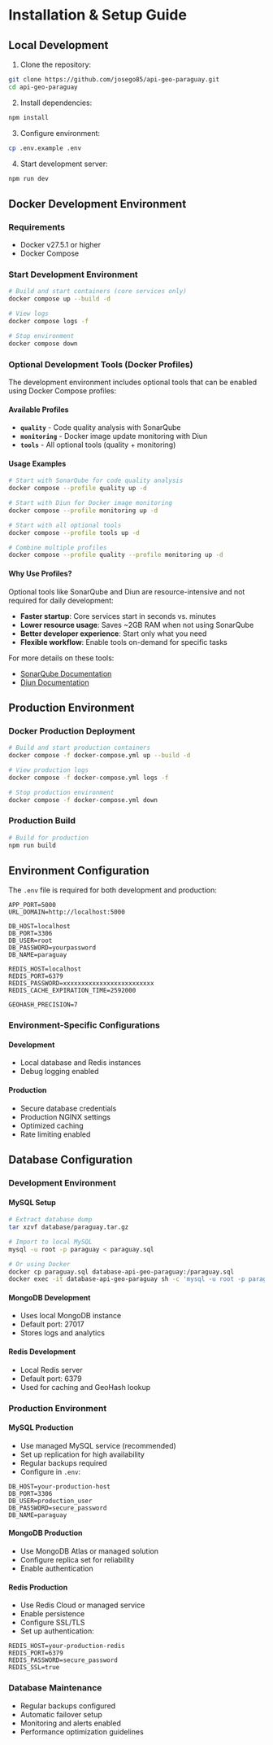 # Installation & Setup Guide

## Local Development

1. Clone the repository:

```bash
git clone https://github.com/josego85/api-geo-paraguay.git
cd api-geo-paraguay
```

2. Install dependencies:

```bash
npm install
```

3. Configure environment:

```bash
cp .env.example .env
```

4. Start development server:

```bash
npm run dev
```

## Docker Development Environment

### Requirements

- Docker v27.5.1 or higher
- Docker Compose

### Start Development Environment

```bash
# Build and start containers (core services only)
docker compose up --build -d

# View logs
docker compose logs -f

# Stop environment
docker compose down
```

### Optional Development Tools (Docker Profiles)

The development environment includes optional tools that can be enabled using Docker Compose profiles:

#### Available Profiles

- **`quality`** - Code quality analysis with SonarQube
- **`monitoring`** - Docker image update monitoring with Diun
- **`tools`** - All optional tools (quality + monitoring)

#### Usage Examples

```bash
# Start with SonarQube for code quality analysis
docker compose --profile quality up -d

# Start with Diun for Docker image monitoring
docker compose --profile monitoring up -d

# Start with all optional tools
docker compose --profile tools up -d

# Combine multiple profiles
docker compose --profile quality --profile monitoring up -d
```

#### Why Use Profiles?

Optional tools like SonarQube and Diun are resource-intensive and not required for daily development:

- **Faster startup**: Core services start in seconds vs. minutes
- **Lower resource usage**: Saves ~2GB RAM when not using SonarQube
- **Better developer experience**: Start only what you need
- **Flexible workflow**: Enable tools on-demand for specific tasks

For more details on these tools:

- [SonarQube Documentation](../development/sonarqube.md)
- [Diun Documentation](../development/diun.md)

## Production Environment

### Docker Production Deployment

```bash
# Build and start production containers
docker compose -f docker-compose.yml up --build -d

# View production logs
docker compose -f docker-compose.yml logs -f

# Stop production environment
docker compose -f docker-compose.yml down
```

### Production Build

```bash
# Build for production
npm run build
```

## Environment Configuration

The `.env` file is required for both development and production:

```env
APP_PORT=5000
URL_DOMAIN=http://localhost:5000

DB_HOST=localhost
DB_PORT=3306
DB_USER=root
DB_PASSWORD=yourpassword
DB_NAME=paraguay

REDIS_HOST=localhost
REDIS_PORT=6379
REDIS_PASSWORD=xxxxxxxxxxxxxxxxxxxxxxxxx
REDIS_CACHE_EXPIRATION_TIME=2592000

GEOHASH_PRECISION=7
```

### Environment-Specific Configurations

#### Development

- Local database and Redis instances
- Debug logging enabled

#### Production

- Secure database credentials
- Production NGINX settings
- Optimized caching
- Rate limiting enabled

## Database Configuration

### Development Environment

#### MySQL Setup

```bash
# Extract database dump
tar xzvf database/paraguay.tar.gz

# Import to local MySQL
mysql -u root -p paraguay < paraguay.sql

# Or using Docker
docker cp paraguay.sql database-api-geo-paraguay:/paraguay.sql
docker exec -it database-api-geo-paraguay sh -c 'mysql -u root -p paraguay < paraguay.sql'
```

#### MongoDB Development

- Uses local MongoDB instance
- Default port: 27017
- Stores logs and analytics

#### Redis Development

- Local Redis server
- Default port: 6379
- Used for caching and GeoHash lookup

### Production Environment

#### MySQL Production

- Use managed MySQL service (recommended)
- Set up replication for high availability
- Regular backups required
- Configure in `.env`:

```env
DB_HOST=your-production-host
DB_PORT=3306
DB_USER=production_user
DB_PASSWORD=secure_password
DB_NAME=paraguay
```

#### MongoDB Production

- Use MongoDB Atlas or managed solution
- Configure replica set for reliability
- Enable authentication

#### Redis Production

- Use Redis Cloud or managed service
- Enable persistence
- Configure SSL/TLS
- Set up authentication:

```env
REDIS_HOST=your-production-redis
REDIS_PORT=6379
REDIS_PASSWORD=secure_password
REDIS_SSL=true
```

### Database Maintenance

- Regular backups configured
- Automatic failover setup
- Monitoring and alerts enabled
- Performance optimization guidelines
